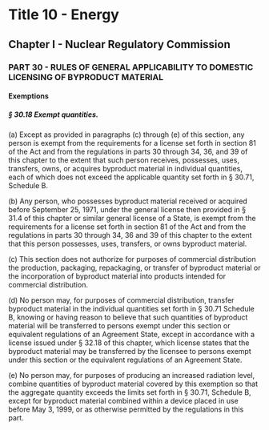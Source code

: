 
# Title 10 - Energy
## Chapter I - Nuclear Regulatory Commission
### PART 30 - RULES OF GENERAL APPLICABILITY TO DOMESTIC LICENSING OF BYPRODUCT MATERIAL
#### Exemptions
##### § 30.18 Exempt quantities.

(a) Except as provided in paragraphs (c) through (e) of this section, any person is exempt from the requirements for a license set forth in section 81 of the Act and from the regulations in parts 30 through 34, 36, and 39 of this chapter to the extent that such person receives, possesses, uses, transfers, owns, or acquires byproduct material in individual quantities, each of which does not exceed the applicable quantity set forth in § 30.71, Schedule B.

(b) Any person, who possesses byproduct material received or acquired before September 25, 1971, under the general license then provided in § 31.4 of this chapter or similar general license of a State, is exempt from the requirements for a license set forth in section 81 of the Act and from the regulations in parts 30 through 34, 36 and 39 of this chapter to the extent that this person possesses, uses, transfers, or owns byproduct material.

(c) This section does not authorize for purposes of commercial distribution the production, packaging, repackaging, or transfer of byproduct material or the incorporation of byproduct material into products intended for commercial distribution.

(d) No person may, for purposes of commercial distribution, transfer byproduct material in the individual quantities set forth in § 30.71 Schedule B, knowing or having reason to believe that such quantities of byproduct material will be transferred to persons exempt under this section or equivalent regulations of an Agreement State, except in accordance with a license issued under § 32.18 of this chapter, which license states that the byproduct material may be transferred by the licensee to persons exempt under this section or the equivalent regulations of an Agreement State.

(e) No person may, for purposes of producing an increased radiation level, combine quantities of byproduct material covered by this exemption so that the aggregate quantity exceeds the limits set forth in § 30.71, Schedule B, except for byproduct material combined within a device placed in use before May 3, 1999, or as otherwise permitted by the regulations in this part.
